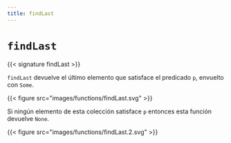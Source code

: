 ```yaml
---
title: findLast
---
```


# `findLast`

{{< signature findLast >}}

`findLast` devuelve el último elemento que satisface el predicado `p`, envuelto con `Some`.

{{< figure src="images/functions/findLast.svg" >}}

Si ningún elemento de esta colección satisface `p` entonces esta función devuelve `None`.

{{< figure src="images/functions/findLast.2.svg" >}}
